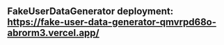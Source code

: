 ## FakeUserDataGenerator deployment: https://fake-user-data-generator-qmvrpd68o-abrorm3.vercel.app/
